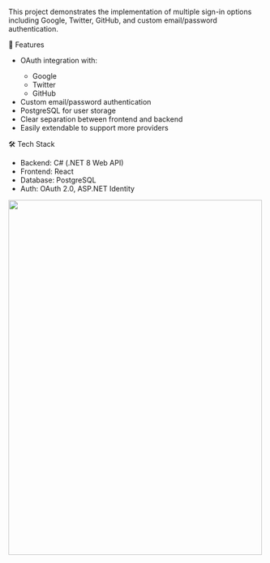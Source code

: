This project demonstrates the implementation of multiple sign-in options including Google, Twitter, GitHub, and custom email/password authentication.

🚀 Features
<ul>
<li>OAuth integration with:</li>
<ul>
		<li>Google</li>
		<li>Twitter</li>
		<li>GitHub</li>
  </ul>
<li>Custom email/password authentication</li>
<li>PostgreSQL for user storage</li>
<li>Clear separation between frontend and backend</li>
<li>Easily extendable to support more providers</li>
</ul>


🛠️ Tech Stack
<ul>
  <li>Backend: C# (.NET 8 Web API)</li>
	<li>Frontend: React</li> 
	<li>Database: PostgreSQL</li>
	<li>Auth: OAuth 2.0, ASP.NET Identity</li>
</ul>

<image style="width:500px;height:700px" src="https://github.com/user-attachments/assets/416fc8c0-ccb4-4659-91bd-39c55e2062d1">
